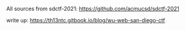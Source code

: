 All sources from sdctf-2021: https://github.com/acmucsd/sdctf-2021

write up: https://th13ntc.gitbook.io/blog/wu-web-san-diego-ctf
